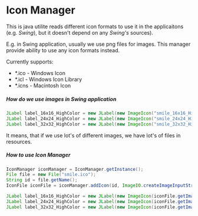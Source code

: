 # Icon Manager

This is java utilite reads different icon formats to use it in the applicaitons (e.g. *Swing*), but it doesn't depend on any *Swing's* sources).

E.g. in Swing application, usually we use png files for images. This manager provide ability to use any icon formats instead.

Currently supports:
* *.ico - Windows Icon
* *.icl - Windows Icon Library
* *.icns - Macintosh Icon
 
##### How do we use images in *Swing* application
```java
JLabel label_16x16_HighColor = new JLabel(new ImageIcon("smile_16x16_HighColor.png"));
JLabel label_24x24_HighColor = new JLabel(new ImageIcon("smile_24x24_HighColor.png"));
JLabel label_32x32_HighColor = new JLabel(new ImageIcon("smile_32x32_HighColor.png"));
```
It means, that if we use lot's of different images, we have lot's of files in resources.

##### How to use *Icon Manager*
```java
IconManager iconManager = IconManager.getInstance();
File file = new File("smile.ico");
String id = file.getName();
IconFile iconFile = iconManager.addIcon(id, ImageIO.createImageInputStream(file));

JLabel label_16x16_HighColor = new JLabel(new ImageIcon(iconFile.getImage(ImageKey.highColor(16))));
JLabel label_24x24_HighColor = new JLabel(new ImageIcon(iconFile.getImage(ImageKey.highColor(24))));
JLabel label_32x32_HighColor = new JLabel(new ImageIcon(iconFile.getImage(ImageKey.highColor(32))));
```

 
